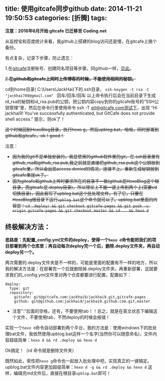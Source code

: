 title: 使用gitcafe同步github
date: 2014-11-21 19:50:53
categories: [折腾]
tags:
---
**注意：2016年6月开始 gitcafe 已迁移至 Coding.net**

从监控宝和百度统计来看，我github上搭建的blog访问还是慢，在gitcafe上搞个备份。

有点复杂，记录下步骤，防止遗忘：

1.在[gitcafe](https://gitcafe.com/)注册账号、创建同名项目等步骤，同github一样，[见此](http://jackhai9.github.io/2014/11/06/转投hexo-使用hexo在github写博客/)。

~~2.**在github和gitcafe上同时上传博客的时候，不能使用相同的秘钥。**~~

<!--more-->

cd到home目录( C:\Users\JackHai)下的.ssh目录，
`ssh-keygen -t rsa -C "jackhai789@gmail.com" `  回车/回车/回车
以上命令执行后会在当前目录下生成id_rsa的秘钥和id_rsa.pub的公钥，把公钥内容copy到你的gitcafe账号的“SSH公钥管理”里，然后在命令行里使用命令 ssh -T git@gitcafe.com测试下，出现 “Hi jackhai9! You've successfully authenticated, but GitCafe does not provide shell access.”  提示，则ok了！

~~这个时候回到HexoBlog目录，执行hexo g，然后upblog.bat，哈哈，同时部署到github和gitcafe，ok！good！~~

注意：
* ~~因为我的git不是单独安装的，我是使用的github软件里的git，在.ssh目录里有github_rsa和github_rsa.pub,我之前就是直接把github_rsa.pub这个公钥放到gitcafe里，所以会出现access denied的情况，连接不上。重新生成秘钥放到gitcafe里就ok了。~~
* ~~因为gitcafe和github上传时要求所在的目录不一致(github是HexoBlog这个根目录，而gitcafe是.deploy目录)，所以理论上不能一键上传到两个上(需要cd切换目录)，因此我写了upblog.bat这个批处理文件，有了它，只要在HexoBlog根目录下运行`upblog.bat`这个命令就可以了。upblog.bat里面的内容是：`cd .deploy/ && git checkout gitcafe-pages && git push -u origin gitcafe-pages && git checkout master && cd .. && hexo d`~~


## 终极解决方法：
**思路是：先配置_config.yml文件的deploy，使得一个`hexo d`命令能把我们的项目部署到两个仓库里；再自动每次deploy完一个后，删除.deploy文件夹，再自动deploy另一个。**

两次需要的.deploy文件夹是不一样的，可能是里面的配置有不一样的地方，所以我的解决方法是：在部署完一个后就删除掉.deploy文件夹，再重新部署，这就要求我们的_config.yml文件里对两个仓库都要进行配置，配置如下：

    deploy:
      type: git
      repository: 
        gitcafe: git@gitcafe.com:jackhai9/jackhai9.git,gitcafe-pages
        github: git@github.com:jackhai9/jackhai9.github.com.git,master

* 注意":"后面的空格，还有，不要使用tab！！总之，就是在英文状态下编辑这个文件，不要使用tab，不然deploy的时候会报错！

实现一个`hexo d`命令自动部署到两个平台，我的方法是：使用windows下的批处理bat文件，我依然使用upblog.bat这样一个名字(当然你可以随意命名)，文件内容超级简单：`hexo d && rd .deploy && hexo d`

Ok搞定！（rd 命令就是删除文件夹）

既然如此，索性把`hexo g`命令也一起放入批处理中吧，实现真正的一键搞定。upblog.bat文件内容更加超级简单：`hexo d -g && rd .deploy && hexo d`
这样，编辑完md文件后，直接在根目录`upblop.bat`即可！
